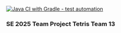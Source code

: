 [![Java CI with Gradle - test automation](https://github.com/Oxalidaceae/se-tetris-team13/actions/workflows/test.yml/badge.svg)](https://github.com/Oxalidaceae/se-tetris-team13/actions/workflows/test.yml)

### SE 2025 Team Project Tetris Team 13
